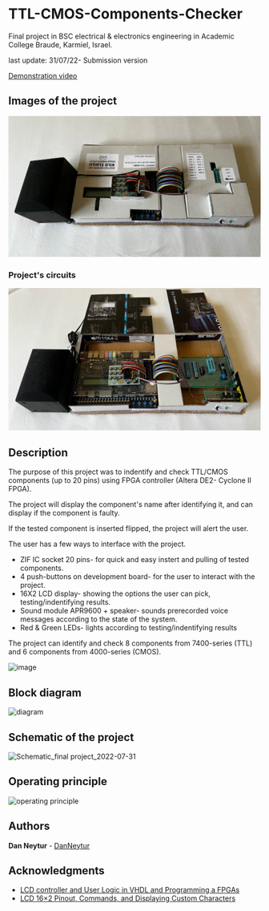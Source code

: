 # TTL-CMOS-Components-Checker

Final project in BSC electrical & electronics engineering in Academic College Braude, Karmiel, Israel.

last update: 31/07/22- Submission version

[Demonstration video](https://youtu.be/3ToF3FLL9-4)

## Images of the project
![project](project.jpeg)

### Project's circuits
![circuits](circuits.jpg)

## Description

The purpose of this project was to indentify and check TTL/CMOS components (up to 20 pins) using FPGA controller (Altera DE2- Cyclone II FPGA).

The project will display the component's name after identifying it, and can display if the component is faulty.

If the tested component is inserted flipped, the project will alert the user.

The user has a few ways to interface with the project.
* ZIF IC socket 20 pins- for quick and easy instert and pulling of tested components.
* 4 push-buttons on development board- for the user to interact with the project.
* 16X2 LCD display- showing the options the user can pick, testing/indentifying results.
* Sound module APR9600 + speaker- sounds prerecorded voice messages according to the state of the system.
* Red & Green LEDs- lights according to testing/indentifying results

The project can identify and check 8 components from 7400-series (TTL) and 6 components from 4000-series (CMOS).

![image](https://user-images.githubusercontent.com/120782729/208678000-ca01c9a6-6578-4e61-839c-b0b862f28ab1.png)

## Block diagram 
![diagram](https://user-images.githubusercontent.com/120782729/208675474-6316296e-0fe1-47c5-a3c1-691de0699b69.png)

## Schematic of the project
![Schematic_final project_2022-07-31](https://user-images.githubusercontent.com/120782729/208676089-7c150063-2cf0-44c7-b6ca-462761f1db77.png)

## Operating principle
![operating principle](https://user-images.githubusercontent.com/120782729/208689225-a343e870-cd46-41b1-bee6-400f6b99c737.png)

## Authors

**Dan Neytur** - [DanNeytur](https://github.com/DanNeytur)

## Acknowledgments
* [LCD controller and User Logic in VHDL and Programming a FPGAs
](https://openlab.citytech.cuny.edu/wang-cet4805/files/2017/04/LCD-controller-and-User-Logic-in-VHDL-and-Programming-a-FPGAs_posted.pdf)
* [LCD 16×2 Pinout, Commands, and Displaying Custom Characters](https://www.electronicsforu.com/technology-trends/learn-electronics/16x2-lcd-pinout-diagram)
